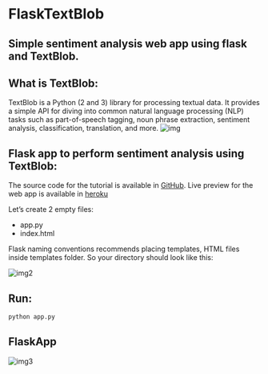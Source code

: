 # FlaskTextBlob
## Simple sentiment analysis web app using flask and TextBlob.

## What is TextBlob:
TextBlob is a Python (2 and 3) library for processing textual data. It provides a simple API for diving into common natural language processing (NLP) tasks such as part-of-speech tagging, noun phrase extraction, sentiment analysis, classification, translation, and more.
![img](https://cdn-images-1.medium.com/max/800/1*-Kl2d9jyPVebxDu458Mplw.png)

## Flask app to perform sentiment analysis using TextBlob:
The source code for the tutorial is available in [GitHub](https://github.com/Sai-Adarsh/FlaskTextBlob). Live preview for the web app is available in [heroku](https://textblobheroku.herokuapp.com)

Let’s create 2 empty files:

* app.py
* index.html

Flask naming conventions recommends placing templates, HTML files inside templates folder. So your directory should look like this:

![img2](https://cdn-images-1.medium.com/max/800/1*adwJaso9e9Ep-nrAM-v9JQ.png)

## Run:
```sh
python app.py
```
## FlaskApp

![img3](https://cdn-images-1.medium.com/max/800/1*9pK6GGmPcxwCD7DnxxnFwQ.png)
